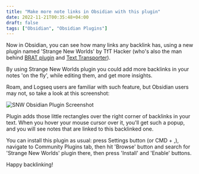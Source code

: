 ```yaml
---
title: "Make more note links in Obsidian with this plugin"
date: 2022-11-21T00:35:48+04:00
draft: false
tags: ["Obsidian", "Obsidian Plugins"]
---
```


Now in Obsidian, you can see how many links any backlink has, using a new 
plugin named 'Strange New Worlds' by TfT Hacker (who's also the man behind 
[BRAT plugin](https://github.com/TfTHacker/obsidian42-brat) and [Text 
Transporter](https://github.com/TfTHacker/obsidian42-text-transporter)). 

By using Strange New Worlds plugin you could add more backlinks in your 
notes 'on the fly', while editing them, and get more insights.

Roam, and Logseq users are familiar with such feature, but Obsidian users 
may not, so take a look at this screenshot:

![SNW Obsidian Plugin Screenshot](/images/snw-screenshot.png)


Plugin adds those little rectangles over the right corner of backlinks in 
your text. When you hover your mouse cursor over it, you'll get such a 
popup, and you will see notes that are linked to this backlinked one. 

You can install this plugin as usual: press Settings button (or CMD + ,), 
navigate to Community Plugins tab, then hit 'Browse' button and search for 
'Strange New Worlds' plugin there, then press 'Install' and 'Enable' 
buttons. 

Happy backlinking!
